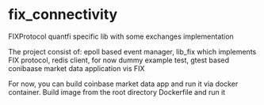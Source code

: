 # fix_connectivity
FIXProtocol quantfi specific lib with some exchanges implementation

The project consist of:
    epoll based event manager,
    lib_fix which implements FIX protocol, 
    redis client, for now dummy example
    test, gtest based
    conibaase market data application vis FIX

For now, you can build coinbase market data app and run it via docker container.
Build image from the root directory Dockerfile and run it
